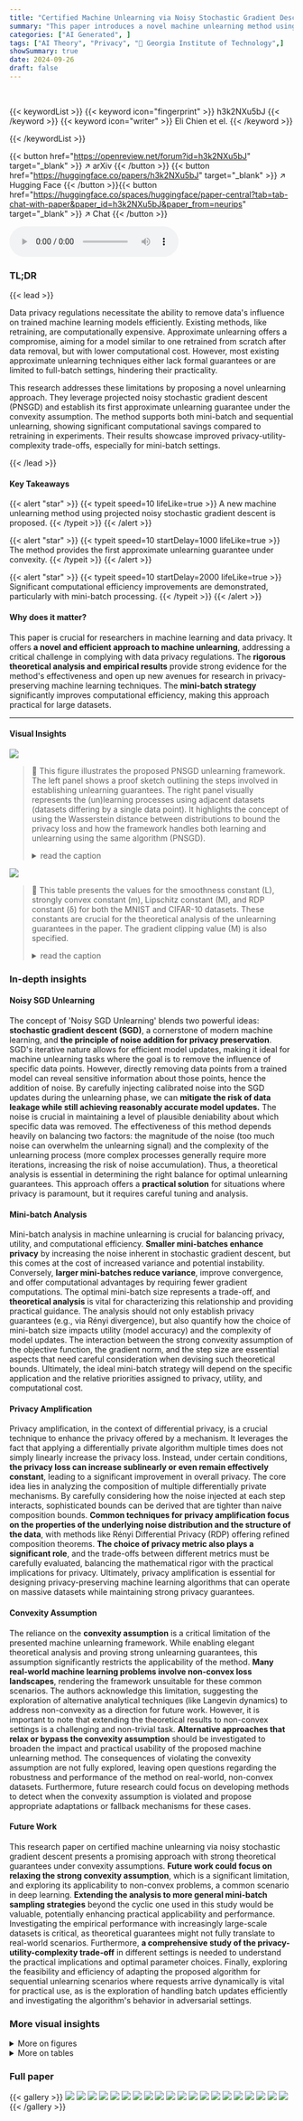 ```yaml
---
title: "Certified Machine Unlearning via Noisy Stochastic Gradient Descent"
summary: "This paper introduces a novel machine unlearning method using projected noisy stochastic gradient descent, providing the first approximate unlearning guarantee under convexity, significantly improving..."
categories: ["AI Generated", ]
tags: ["AI Theory", "Privacy", "🏢 Georgia Institute of Technology",]
showSummary: true
date: 2024-09-26
draft: false
---
```


<br>

{{< keywordList >}}
{{< keyword icon="fingerprint" >}} h3k2NXu5bJ {{< /keyword >}}
{{< keyword icon="writer" >}} Eli Chien et el. {{< /keyword >}}
 
{{< /keywordList >}}

{{< button href="https://openreview.net/forum?id=h3k2NXu5bJ" target="_blank" >}}
↗ arXiv
{{< /button >}}
{{< button href="https://huggingface.co/papers/h3k2NXu5bJ" target="_blank" >}}
↗ Hugging Face
{{< /button >}}{{< button href="https://huggingface.co/spaces/huggingface/paper-central?tab=tab-chat-with-paper&paper_id=h3k2NXu5bJ&paper_from=neurips" target="_blank" >}}
↗ Chat
{{< /button >}}




<audio controls>
    <source src="https://ai-paper-reviewer.com/h3k2NXu5bJ/podcast.wav" type="audio/wav">
    Your browser does not support the audio element.
</audio>


### TL;DR


{{< lead >}}

Data privacy regulations necessitate the ability to remove data's influence on trained machine learning models efficiently.  Existing methods, like retraining, are computationally expensive.  Approximate unlearning offers a compromise, aiming for a model similar to one retrained from scratch after data removal, but with lower computational cost.  However, most existing approximate unlearning techniques either lack formal guarantees or are limited to full-batch settings, hindering their practicality.

This research addresses these limitations by proposing a novel unlearning approach.  They leverage projected noisy stochastic gradient descent (PNSGD) and establish its first approximate unlearning guarantee under the convexity assumption. The method supports both mini-batch and sequential unlearning, showing significant computational savings compared to retraining in experiments.  Their results showcase  improved privacy-utility-complexity trade-offs, especially for mini-batch settings.

{{< /lead >}}


#### Key Takeaways

{{< alert "star" >}}
{{< typeit speed=10 lifeLike=true >}} A new machine unlearning method using projected noisy stochastic gradient descent is proposed. {{< /typeit >}}
{{< /alert >}}

{{< alert "star" >}}
{{< typeit speed=10 startDelay=1000 lifeLike=true >}} The method provides the first approximate unlearning guarantee under convexity. {{< /typeit >}}
{{< /alert >}}

{{< alert "star" >}}
{{< typeit speed=10 startDelay=2000 lifeLike=true >}} Significant computational efficiency improvements are demonstrated, particularly with mini-batch processing. {{< /typeit >}}
{{< /alert >}}

#### Why does it matter?
This paper is crucial for researchers in machine learning and data privacy.  It offers **a novel and efficient approach to machine unlearning**, addressing a critical challenge in complying with data privacy regulations. The **rigorous theoretical analysis and empirical results** provide strong evidence for the method's effectiveness and open up new avenues for research in privacy-preserving machine learning techniques.  The **mini-batch strategy** significantly improves computational efficiency, making this approach practical for large datasets.

------
#### Visual Insights



![](https://ai-paper-reviewer.com/h3k2NXu5bJ/figures_2_1.jpg)

> 🔼 This figure illustrates the proposed PNSGD unlearning framework. The left panel shows a proof sketch outlining the steps involved in establishing unlearning guarantees.  The right panel visually represents the (un)learning processes using adjacent datasets (datasets differing by a single data point). It highlights the concept of using the Wasserstein distance between distributions to bound the privacy loss and how the framework handles both learning and unlearning using the same algorithm (PNSGD).
> <details>
> <summary>read the caption</summary>
> Figure 1: The overview of PNSGD unlearning. (Left) Proof sketch for PNSGD unlearning guarantees. (Right) PNSGD (un)learning processes on adjacent datasets. Given a mini-batch sequence B, the learning process M induces a regular polyhedron where each vertex corresponds to a stationary distribution VDB for each dataset D. VD|B and VD|B' are adjacent if D, D' differ in one data point. We provide an upper bound ZB for the infinite Wasserstein distance W∞(VD|B, VD'|B'), which is crucial for non-vacuous unlearning guarantees. Results of [16] allow us to convert the initial W∞ bound to Rényi difference bound db, and apply joint convexity of KL divergence to obtain the final privacy loss ɛ, which also take the randomness of B into account.
> </details>





![](https://ai-paper-reviewer.com/h3k2NXu5bJ/tables_23_1.jpg)

> 🔼 This table presents the values for the smoothness constant (L), strongly convex constant (m), Lipschitz constant (M), and RDP constant (δ) for both the MNIST and CIFAR-10 datasets.  These constants are crucial for the theoretical analysis of the unlearning guarantees in the paper. The gradient clipping value (M) is also specified.
> <details>
> <summary>read the caption</summary>
> Table 1: The constants for the loss function and other calculation on MNIST and CIFAR-10.
> </details>





### In-depth insights


#### Noisy SGD Unlearning
The concept of 'Noisy SGD Unlearning' blends two powerful ideas: **stochastic gradient descent (SGD)**, a cornerstone of modern machine learning, and **the principle of noise addition for privacy preservation**.  SGD's iterative nature allows for efficient model updates, making it ideal for machine unlearning tasks where the goal is to remove the influence of specific data points. However, directly removing data points from a trained model can reveal sensitive information about those points, hence the addition of noise.  By carefully injecting calibrated noise into the SGD updates during the unlearning phase, we can **mitigate the risk of data leakage while still achieving reasonably accurate model updates.** The noise is crucial in maintaining a level of plausible deniability about which specific data was removed.  The effectiveness of this method depends heavily on balancing two factors: the magnitude of the noise (too much noise can overwhelm the unlearning signal) and the complexity of the unlearning process (more complex processes generally require more iterations, increasing the risk of noise accumulation).  Thus, a theoretical analysis is essential in determining the right balance for optimal unlearning guarantees.  This approach offers a **practical solution** for situations where privacy is paramount, but it requires careful tuning and analysis.

#### Mini-batch Analysis
Mini-batch analysis in machine unlearning is crucial for balancing privacy, utility, and computational efficiency.  **Smaller mini-batches enhance privacy** by increasing the noise inherent in stochastic gradient descent, but this comes at the cost of increased variance and potential instability.  Conversely, **larger mini-batches reduce variance**, improve convergence, and offer computational advantages by requiring fewer gradient computations.  The optimal mini-batch size represents a trade-off, and **theoretical analysis** is vital for characterizing this relationship and providing practical guidance.  The analysis should not only establish privacy guarantees (e.g., via Rényi divergence), but also quantify how the choice of mini-batch size impacts utility (model accuracy) and the complexity of model updates. The interaction between the strong convexity assumption of the objective function, the gradient norm, and the step size are essential aspects that need careful consideration when devising such theoretical bounds.  Ultimately, the ideal mini-batch strategy will depend on the specific application and the relative priorities assigned to privacy, utility, and computational cost.

#### Privacy Amplification
Privacy amplification, in the context of differential privacy, is a crucial technique to enhance the privacy offered by a mechanism.  It leverages the fact that applying a differentially private algorithm multiple times does not simply linearly increase the privacy loss. Instead, under certain conditions, **the privacy loss can increase sublinearly or even remain effectively constant**, leading to a significant improvement in overall privacy.  The core idea lies in analyzing the composition of multiple differentially private mechanisms.  By carefully considering how the noise injected at each step interacts, sophisticated bounds can be derived that are tighter than naive composition bounds.  **Common techniques for privacy amplification focus on the properties of the underlying noise distribution and the structure of the data**, with methods like Rényi Differential Privacy (RDP) offering refined composition theorems.  **The choice of privacy metric also plays a significant role**, and the trade-offs between different metrics must be carefully evaluated, balancing the mathematical rigor with the practical implications for privacy. Ultimately, privacy amplification is essential for designing privacy-preserving machine learning algorithms that can operate on massive datasets while maintaining strong privacy guarantees.

#### Convexity Assumption
The reliance on the **convexity assumption** is a critical limitation of the presented machine unlearning framework.  While enabling elegant theoretical analysis and proving strong unlearning guarantees, this assumption significantly restricts the applicability of the method. **Many real-world machine learning problems involve non-convex loss landscapes**, rendering the framework unsuitable for these common scenarios.  The authors acknowledge this limitation, suggesting the exploration of alternative analytical techniques (like Langevin dynamics) to address non-convexity as a direction for future work.  However, it is important to note that extending the theoretical results to non-convex settings is a challenging and non-trivial task.  **Alternative approaches that relax or bypass the convexity assumption** should be investigated to broaden the impact and practical usability of the proposed machine unlearning method. The consequences of violating the convexity assumption are not fully explored, leaving open questions regarding the robustness and performance of the method on real-world, non-convex datasets.  Furthermore, future research could focus on developing methods to detect when the convexity assumption is violated and propose appropriate adaptations or fallback mechanisms for these cases.

#### Future Work
This research paper on certified machine unlearning via noisy stochastic gradient descent presents a promising approach with strong theoretical guarantees under convexity assumptions.  **Future work could focus on relaxing the strong convexity assumption**, which is a significant limitation, and exploring its applicability to non-convex problems, a common scenario in deep learning.  **Extending the analysis to more general mini-batch sampling strategies** beyond the cyclic one used in this study would be valuable, potentially enhancing practical applicability and performance. Investigating the empirical performance with increasingly large-scale datasets is critical, as theoretical guarantees might not fully translate to real-world scenarios.  Furthermore, **a comprehensive study of the privacy-utility-complexity trade-off** in different settings is needed to understand the practical implications and optimal parameter choices.  Finally, exploring the feasibility and efficiency of adapting the proposed algorithm for sequential unlearning scenarios where requests arrive dynamically is vital for practical use, as is the exploration of handling batch updates efficiently and investigating the algorithm's behavior in adversarial settings.


### More visual insights

<details>
<summary>More on figures
</summary>


![](https://ai-paper-reviewer.com/h3k2NXu5bJ/figures_7_1.jpg)

> 🔼 This figure illustrates the proposed PNSGD unlearning framework. The left panel shows a proof sketch, highlighting key steps: the convergence of the learning process to a stationary distribution, the bounding of the initial Wasserstein distance between adjacent distributions, the conversion of this distance to a Rényi divergence bound using results from [16], and finally, the calculation of the overall privacy loss.  The right panel visually depicts the (un)learning processes as movements between adjacent vertices of a polyhedron, each vertex representing a stationary distribution for a specific dataset.  The distance between these vertices, bounded by ZB, is critical to the unlearning guarantee.
> <details>
> <summary>read the caption</summary>
> Figure 1: The overview of PNSGD unlearning. (Left) Proof sketch for PNSGD unlearning guarantees. (Right) PNSGD (un)learning processes on adjacent datasets. Given a mini-batch sequence B, the learning process M induces a regular polyhedron where each vertex corresponds to a stationary distribution VD|B for each dataset D. VD|B and VD'|B are adjacent if D, D' differ in one data point. We provide an upper bound ZB for the infinite Wasserstein distance W∞(VD|B, VD'|B), which is crucial for non-vacuous unlearning guarantees. Results of [16] allow us to convert the initial W∞ bound to Rényi difference bound dB, and apply joint convexity of KL divergence to obtain the final privacy loss ε, which also take the randomness of B into account.
> </details>



![](https://ai-paper-reviewer.com/h3k2NXu5bJ/figures_8_1.jpg)

> 🔼 This figure presents the main experimental results comparing the proposed PNSGD method against existing baselines (D2D and LU) on MNIST and CIFAR10 datasets.  It showcases the performance of each method in several scenarios: unlearning a single data point, unlearning multiple data points sequentially, and exploring the trade-off between noise level, accuracy, and computational complexity. The results highlight the efficiency and efficacy of the PNSGD approach, particularly in the context of multiple sequential unlearning requests.
> <details>
> <summary>read the caption</summary>
> Figure 3: Main experiments, where the top and bottom rows are for MNIST and CIFAR10 respectively. (a) Compare to baseline for unlearning one point using limited K unlearning epoch. For PNSGD, we use only K = 1 unlearning epoch. For D2D, we allow it to use K = 1,5 unlearning epochs. (b) Unlearning 100 points sequentially versus baseline. For LU, since their unlearning complexity only stays in a reasonable range when combined with batch unlearning of size S sufficiently large, we report such a result only. (c,d) Noise-accuracy-complexity trade-off of PNSGD for unlearning 100 points sequentially with various mini-batch sizes b, where all methods achieve (ε, 1/n)-unlearning guarantee with ε = 0.01. We also report the required accumulated epochs for retraining for each b.
> </details>



</details>




<details>
<summary>More on tables
</summary>


![](https://ai-paper-reviewer.com/h3k2NXu5bJ/tables_23_2.jpg)
> 🔼 This table shows the number of burn-in steps (T) used for training the model before unlearning begins, for various mini-batch sizes (b) within the PNSGD unlearning framework.  The burn-in period allows the model to converge to a stable state before unlearning commences.
> <details>
> <summary>read the caption</summary>
> Table 2: The Burn-in step T set for different batch sizes for the PNSGD unlearning framework
> </details>

![](https://ai-paper-reviewer.com/h3k2NXu5bJ/tables_24_1.jpg)
> 🔼 This table presents the values of several key constants used in the calculations and experiments in the paper. These constants are related to the properties of the loss function, including its smoothness, strong convexity, and Lipschitz continuity.  The values are listed separately for the MNIST and CIFAR-10 datasets, indicating that these properties may differ depending on the dataset. Gradient clipping is also included with the corresponding value. These values are crucial for setting hyperparameters in the proposed algorithms and for the theoretical analysis of their performance.
> <details>
> <summary>read the caption</summary>
> Table 1: The constants for the loss function and other calculation on MNIST and CIFAR-10.
> </details>

![](https://ai-paper-reviewer.com/h3k2NXu5bJ/tables_25_1.jpg)
> 🔼 This table presents the noise standard deviation (σ) values obtained through a binary search for the PNSGD unlearning method.  Different values are shown for various mini-batch sizes (b = 32, 128, 512, and full batch) on both the CIFAR-10 and MNIST datasets.  These σ values are calculated to ensure the algorithm achieves a specified privacy level (€, δ)-unlearning with different target privacy loss (€).
> <details>
> <summary>read the caption</summary>
> Table 3: σ of PNSGD unlearning.
> </details>

![](https://ai-paper-reviewer.com/h3k2NXu5bJ/tables_25_2.jpg)
> 🔼 This table shows the noise standard deviation (σ) values used for the PNSGD unlearning method in experiments with different privacy loss targets (ϵ) and mini-batch sizes (b) for MNIST and CIFAR-10 datasets.  The values were obtained via a binary search to find the smallest σ that satisfies the desired ϵ for a given K.
> <details>
> <summary>read the caption</summary>
> Table 3: σ of PNSGD unlearning.
> </details>

![](https://ai-paper-reviewer.com/h3k2NXu5bJ/tables_26_1.jpg)
> 🔼 This table shows the values of the noise standard deviation (σ) used in the PNSGD unlearning experiments for different target privacy levels (ê) and mini-batch sizes (b) on the MNIST and CIFAR-10 datasets.  The results are obtained through a binary search algorithm, finding the smallest σ that satisfies the specified privacy guarantee (ê) and unlearning step budget (K).
> <details>
> <summary>read the caption</summary>
> Table 3: σ of PNSGD unlearning.
> </details>

![](https://ai-paper-reviewer.com/h3k2NXu5bJ/tables_26_2.jpg)
> 🔼 This table shows the noise standard deviation (σ) values obtained using a binary search algorithm for different privacy loss targets (ê) and mini-batch sizes (b), for both the CIFAR-10 and MNIST datasets.  The values represent the smallest σ required to achieve the target privacy loss within a given number of unlearning steps (K).  Full batch refers to the case where b = n (the number of data points).
> <details>
> <summary>read the caption</summary>
> Table 3: σ of PNSGD unlearning.
> </details>

![](https://ai-paper-reviewer.com/h3k2NXu5bJ/tables_26_3.jpg)
> 🔼 This table presents the noise standard deviation (σ) values obtained for the PNSGD unlearning method using a binary search algorithm.  The values are shown for different mini-batch sizes (b) and target privacy loss levels (ê) on both the CIFAR-10 and MNIST datasets.  The table aids in understanding the privacy-utility trade-off; smaller σ values improve utility but require more unlearning epochs to achieve the specified privacy guarantee.
> <details>
> <summary>read the caption</summary>
> Table 3: σ of PNSGD unlearning.
> </details>

</details>




### Full paper

{{< gallery >}}
<img src="https://ai-paper-reviewer.com/h3k2NXu5bJ/1.png" class="grid-w50 md:grid-w33 xl:grid-w25" />
<img src="https://ai-paper-reviewer.com/h3k2NXu5bJ/2.png" class="grid-w50 md:grid-w33 xl:grid-w25" />
<img src="https://ai-paper-reviewer.com/h3k2NXu5bJ/3.png" class="grid-w50 md:grid-w33 xl:grid-w25" />
<img src="https://ai-paper-reviewer.com/h3k2NXu5bJ/4.png" class="grid-w50 md:grid-w33 xl:grid-w25" />
<img src="https://ai-paper-reviewer.com/h3k2NXu5bJ/5.png" class="grid-w50 md:grid-w33 xl:grid-w25" />
<img src="https://ai-paper-reviewer.com/h3k2NXu5bJ/6.png" class="grid-w50 md:grid-w33 xl:grid-w25" />
<img src="https://ai-paper-reviewer.com/h3k2NXu5bJ/7.png" class="grid-w50 md:grid-w33 xl:grid-w25" />
<img src="https://ai-paper-reviewer.com/h3k2NXu5bJ/8.png" class="grid-w50 md:grid-w33 xl:grid-w25" />
<img src="https://ai-paper-reviewer.com/h3k2NXu5bJ/9.png" class="grid-w50 md:grid-w33 xl:grid-w25" />
<img src="https://ai-paper-reviewer.com/h3k2NXu5bJ/10.png" class="grid-w50 md:grid-w33 xl:grid-w25" />
<img src="https://ai-paper-reviewer.com/h3k2NXu5bJ/11.png" class="grid-w50 md:grid-w33 xl:grid-w25" />
<img src="https://ai-paper-reviewer.com/h3k2NXu5bJ/12.png" class="grid-w50 md:grid-w33 xl:grid-w25" />
<img src="https://ai-paper-reviewer.com/h3k2NXu5bJ/13.png" class="grid-w50 md:grid-w33 xl:grid-w25" />
<img src="https://ai-paper-reviewer.com/h3k2NXu5bJ/14.png" class="grid-w50 md:grid-w33 xl:grid-w25" />
<img src="https://ai-paper-reviewer.com/h3k2NXu5bJ/15.png" class="grid-w50 md:grid-w33 xl:grid-w25" />
<img src="https://ai-paper-reviewer.com/h3k2NXu5bJ/16.png" class="grid-w50 md:grid-w33 xl:grid-w25" />
<img src="https://ai-paper-reviewer.com/h3k2NXu5bJ/17.png" class="grid-w50 md:grid-w33 xl:grid-w25" />
<img src="https://ai-paper-reviewer.com/h3k2NXu5bJ/18.png" class="grid-w50 md:grid-w33 xl:grid-w25" />
<img src="https://ai-paper-reviewer.com/h3k2NXu5bJ/19.png" class="grid-w50 md:grid-w33 xl:grid-w25" />
<img src="https://ai-paper-reviewer.com/h3k2NXu5bJ/20.png" class="grid-w50 md:grid-w33 xl:grid-w25" />
{{< /gallery >}}